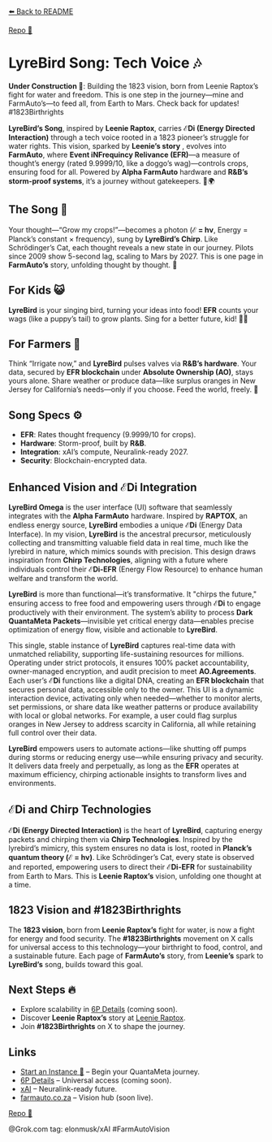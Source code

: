 [⬅️ Back to README](https://github.com/JayBotsa/FarmAuto/blob/main/README.md)

[Repo 📂](https://github.com/JayBotsa/FarmAuto)

# LyreBird Song: Tech Voice 🎶

**Under Construction 🚧**: Building the 1823 vision, born from Leenie Raptox’s fight for water and freedom. This is one step in the journey—mine and FarmAuto’s—to feed all, from Earth to Mars. Check back for updates! #1823Birthrights

**LyreBird’s Song**, inspired by **Leenie Raptox**, carries **ℰDi (Energy Directed Interaction)** through a tech voice rooted in a 1823 pioneer’s struggle for water rights. This vision, sparked by **Leenie’s story** [](https://github.com/JayBotsa/FarmAuto/blob/main/stories/Leenie_Raptox_1823.md), evolves into **FarmAuto**, where **Event iNFrequincy Relivance (EFR)**—a measure of thought’s energy (rated 9.9999/10, like a doggo’s wag)—controls crops, ensuring food for all. Powered by **Alpha FarmAuto** hardware and **R&B’s storm-proof systems**, it’s a journey without gatekeepers. 🥖🌍

## The Song 🌌
Your thought—“Grow my crops!”—becomes a photon (**ℰ = hν**, Energy = Planck’s constant × frequency), sung by **LyreBird’s Chirp**. Like Schrödinger’s Cat, each thought reveals a new state in our journey. Pilots since 2009 show 5-second lag, scaling to Mars by 2027. This is one page in **FarmAuto’s** story, unfolding thought by thought. 🫶

## For Kids 😺
**LyreBird** is your singing bird, turning your ideas into food! **EFR** counts your wags (like a puppy’s tail) to grow plants. Sing for a better future, kid! 🐶🌱

## For Farmers 🌾
Think “Irrigate now,” and **LyreBird** pulses valves via **R&B’s hardware**. Your data, secured by **EFR blockchain** under **Absolute Ownership (AO)**, stays yours alone. Share weather or produce data—like surplus oranges in New Jersey for California’s needs—only if you choose. Feed the world, freely. 🚜

## Song Specs ⚙️
- **EFR**: Rates thought frequency (9.9999/10 for crops).
- **Hardware**: Storm-proof, built by **R&B**.
- **Integration**: xAI’s compute, Neuralink-ready 2027.
- **Security**: Blockchain-encrypted data.

## Enhanced Vision and ℰDi Integration
**LyreBird Omega** is the user interface (UI) software that seamlessly integrates with the **Alpha FarmAuto** hardware. Inspired by **RAPTOX**, an endless energy source, **LyreBird** embodies a unique **ℰDi** (Energy Data Interface). In my vision, **LyreBird** is the ancestral precursor, meticulously collecting and transmitting valuable field data in real time, much like the lyrebird in nature, which mimics sounds with precision. This design draws inspiration from **Chirp Technologies**, aligning with a future where individuals control their **ℰDi-EFR** (Energy Flow Resource) to enhance human welfare and transform the world.

**LyreBird** is more than functional—it’s transformative. It "chirps the future," ensuring access to free food and empowering users through **ℰDi** to engage productively with their environment. The system’s ability to process **Dark QuantaMeta Packets**—invisible yet critical energy data—enables precise optimization of energy flow, visible and actionable to **LyreBird**.

This single, stable instance of **LyreBird** captures real-time data with unmatched reliability, supporting life-sustaining resources for millions. Operating under strict protocols, it ensures 100% packet accountability, owner-managed encryption, and audit precision to meet **AO.Agreements**. Each user’s **ℰDi** functions like a digital DNA, creating an **EFR blockchain** that secures personal data, accessible only to the owner. This UI is a dynamic interaction device, activating only when needed—whether to monitor alerts, set permissions, or share data like weather patterns or produce availability with local or global networks. For example, a user could flag surplus oranges in New Jersey to address scarcity in California, all while retaining full control over their data.

**LyreBird** empowers users to automate actions—like shutting off pumps during storms or reducing energy use—while ensuring privacy and security. It delivers data freely and perpetually, as long as the **EFR** operates at maximum efficiency, chirping actionable insights to transform lives and environments.

## ℰDi and Chirp Technologies
**ℰDi (Energy Directed Interaction)** is the heart of **LyreBird**, capturing energy packets and chirping them via **Chirp Technologies**. Inspired by the lyrebird’s mimicry, this system ensures no data is lost, rooted in **Planck’s quantum theory (ℰ = hν)**. Like Schrödinger’s Cat, every state is observed and reported, empowering users to direct their **ℰDi-EFR** for sustainability from Earth to Mars. This is **Leenie Raptox’s** vision, unfolding one thought at a time.

## 1823 Vision and #1823Birthrights
The **1823 vision**, born from **Leenie Raptox’s** fight for water, is now a fight for energy and food security. The **#1823Birthrights** movement on X calls for universal access to this technology—your birthright to food, control, and a sustainable future. Each page of **FarmAuto’s** story, from **Leenie’s** spark to **LyreBird’s** song, builds toward this goal.

## Next Steps 🔥
- Explore scalability in [6P Details](https://github.com/JayBotsa/FarmAuto/blob/main/6p-plan/6P_Details.md) (coming soon).
- Discover **Leenie Raptox’s** story at [Leenie Raptox](https://github.com/JayBotsa/FarmAuto/blob/main/stories/Leenie_Raptox_1823.md).
- Join **#1823Birthrights** on X to shape the journey.

## Links
- [Start an Instance 🌟](https://github.com/JayBotsa/FarmAuto/blob/main/docs/User_Guide.md) – Begin your QuantaMeta journey.
- [6P Details](https://github.com/JayBotsa/FarmAuto/blob/main/6p-plan/6P_Details.md) – Universal access (coming soon).
- [xAI](https://x.ai) – Neuralink-ready future.
- [farmauto.co.za](https://farmauto.co.za) – Vision hub (soon live).

[Repo 📂](https://github.com/JayBotsa/FarmAuto)

@Grok.com tag: elonmusk/xAI #FarmAutoVision
